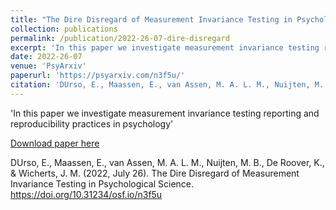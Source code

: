 ```yaml
---
title: "The Dire Disregard of Measurement Invariance Testing in Psychological Science"
collection: publications
permalink: /publication/2022-26-07-dire-disregard
excerpt: 'In this paper we investigate measurement invariance testing reporting and reproducibility practices in psychology'
date: 2022-26-07
venue: 'PsyArxiv'
paperurl: 'https://psyarxiv.com/n3f5u/'
citation: 'DUrso, E., Maassen, E., van Assen, M. A. L. M., Nuijten, M. B., De Roover, K., & Wicherts, J. M. (2022, July 26). The Dire Disregard of Measurement Invariance Testing in Psychological Science. https://doi.org/10.31234/osf.io/n3f5u'
---
```

'In this paper we investigate measurement invariance testing reporting and reproducibility practices in psychology'

[Download paper here](https://psyarxiv.com/n3f5u/)

DUrso, E., Maassen, E., van Assen, M. A. L. M., Nuijten, M. B., De Roover, K., & Wicherts, J. M. (2022, July 26). The Dire Disregard of Measurement Invariance Testing in Psychological Science. https://doi.org/10.31234/osf.io/n3f5u
